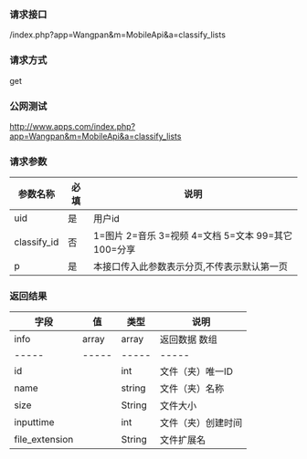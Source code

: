 ### **请求接口**
/index.php?app=Wangpan&m=MobileApi&a=classify_lists

### **请求方式**
get

### **公网测试**
http://www.apps.com/index.php?app=Wangpan&m=MobileApi&a=classify_lists

### **请求参数**

| 参数名称  |必填|     说明      |
|------|-----|------|
| uid     | 是 |   用户id   |
| classify_id | 否 |   1=图片 2=音乐 3=视频 4=文档 5=文本 99=其它 100=分享|
| p | 是 |   本接口传入此参数表示分页,不传表示默认第一页 |

### **返回结果**
|字段       |值             |类型    |说明           |
| --------- |--------      |--------|--------       |
|info       |array         |array  |返回数据 数组    |
|-----      |-----         |-----  |-----           |
|id         |              |int    |文件（夹）唯一ID  |
|name       |              |string |文件（夹）名称   |
|size       |              |String |文件大小  |
|inputtime  |              |int    |文件（夹）创建时间 |
|file_extension |          |String |文件扩展名 |
